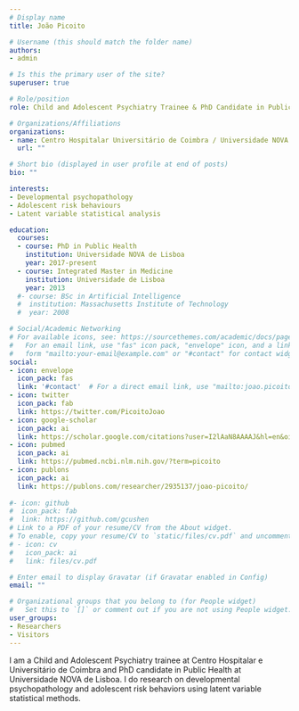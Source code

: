 ```yaml
---
# Display name
title: João Picoito

# Username (this should match the folder name)
authors:
- admin

# Is this the primary user of the site?
superuser: true

# Role/position
role: Child and Adolescent Psychiatry Trainee & PhD Candidate in Public Health

# Organizations/Affiliations
organizations:
- name: Centro Hospitalar Universitário de Coimbra / Universidade NOVA de Lisboa
  url: ""

# Short bio (displayed in user profile at end of posts)
bio: ""

interests:
- Developmental psychopathology
- Adolescent risk behaviours
- Latent variable statistical analysis

education:
  courses:
  - course: PhD in Public Health
    institution: Universidade NOVA de Lisboa
    year: 2017-present
  - course: Integrated Master in Medicine
    institution: Universidade de Lisboa
    year: 2013
  #- course: BSc in Artificial Intelligence
  #  institution: Massachusetts Institute of Technology
  #  year: 2008

# Social/Academic Networking
# For available icons, see: https://sourcethemes.com/academic/docs/page-builder/#icons
#   For an email link, use "fas" icon pack, "envelope" icon, and a link in the
#   form "mailto:your-email@example.com" or "#contact" for contact widget.
social:
- icon: envelope
  icon_pack: fas
  link: '#contact'  # For a direct email link, use "mailto:joao.picoito@gmail.com".
- icon: twitter
  icon_pack: fab
  link: https://twitter.com/PicoitoJoao
- icon: google-scholar
  icon_pack: ai
  link: https://scholar.google.com/citations?user=I2lAaN8AAAAJ&hl=en&oi=ao
- icon: pubmed
  icon_pack: ai
  link: https://pubmed.ncbi.nlm.nih.gov/?term=picoito
- icon: publons
  icon_pack: ai
  link: https://publons.com/researcher/2935137/joao-picoito/
  
#- icon: github
#  icon_pack: fab
#  link: https://github.com/gcushen
# Link to a PDF of your resume/CV from the About widget.
# To enable, copy your resume/CV to `static/files/cv.pdf` and uncomment the lines below.
# - icon: cv
#   icon_pack: ai
#   link: files/cv.pdf

# Enter email to display Gravatar (if Gravatar enabled in Config)
email: ""

# Organizational groups that you belong to (for People widget)
#   Set this to `[]` or comment out if you are not using People widget.
user_groups:
- Researchers
- Visitors
---
```


I am a Child and Adolescent Psychiatry trainee at Centro Hospitalar e Universitário de Coimbra and PhD candidate in Public Health at Universidade NOVA de Lisboa. I do research on developmental psychopathology and adolescent risk behaviors using latent variable statistical methods.
